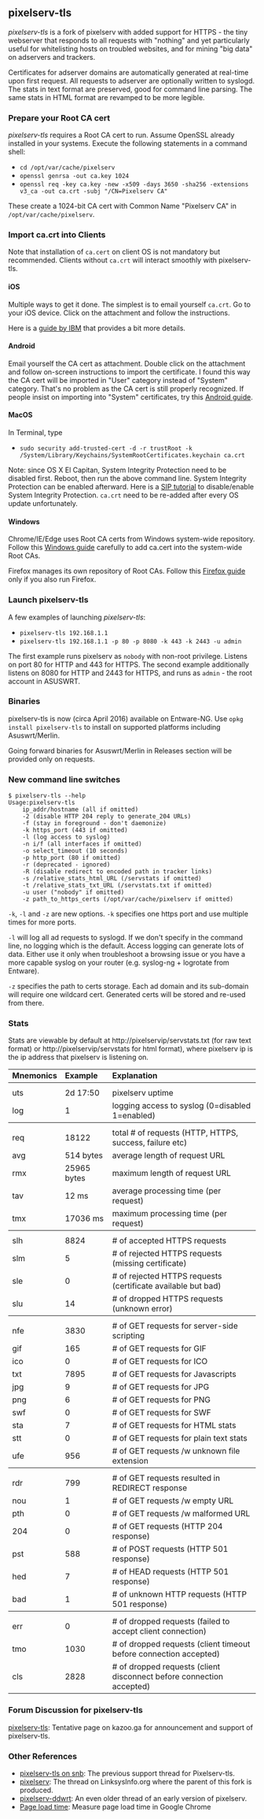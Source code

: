 ## pixelserv-tls
_pixelserv-tls_ is a fork of pixelserv with added support for HTTPS - the tiny webserver that responds to all requests with "nothing" and yet particularly useful for whitelisting hosts on troubled websites, and for mining "big data" on adservers and trackers.

Certificates for adserver domains are automatically generated at real-time upon first request. All requests to adserver are optionally written to syslogd. The stats in text format are preserved, good for command line parsing. The same stats in HTML format are revamped to be more legible.

### Prepare your Root CA cert

_pixelserv-tls_ requires a Root CA cert to run. Assume OpenSSL already installed in your systems. Execute the following statements in a command shell:

* `cd /opt/var/cache/pixelserv`
* `openssl genrsa -out ca.key 1024`
* `openssl req -key ca.key -new -x509 -days 3650 -sha256 -extensions v3_ca -out ca.crt -subj "/CN=Pixelserv CA"`

These create a 1024-bit CA cert with Common Name "Pixelserv CA" in `/opt/var/cache/pixelserv`.

### Import ca.crt into Clients

Note that installation of `ca.cert` on client OS is not mandatory but recommended. Clients without `ca.crt` will interact smoothly with pixelserv-tls.

#### iOS

Multiple ways to get it done. The simplest is to email yourself `ca.crt`. Go to your iOS device. Click on the attachment and follow the instructions.

Here is a [guide by IBM] that provides a bit more details.

#### Android

Email yourself the CA cert as attachment. Double click on the attachment and follow on-screen instructions to import the certificate. I found this way the CA cert will be imported in "User" category instead of "System" category. That's no problem as the CA cert is still properly recognized. If people insist on importing into "System" certificates, try this [Android guide].

#### MacOS

In Terminal, type
* `sudo security add-trusted-cert -d -r trustRoot -k /System/Library/Keychains/SystemRootCertificates.keychain ca.crt`

Note: since OS X El Capitan, System Integrity Protection need to be disabled first. Reboot, then run the above command line. System Integrity Protection can be enabled afterward. Here is a [SIP tutorial] to disable/enable System Integrity Protection. `ca.crt` need to be re-added after every OS update unfortunately.

#### Windows

Chrome/IE/Edge uses Root CA certs from Windows system-wide repository. Follow this [Windows guide] carefully to add ca.cert into the system-wide Root CAs.

Firefox manages its own repository of Root CAs. Follow this [Firefox guide] only if you also run Firefox.

### Launch pixelserv-tls
A few examples of launching _pixelserv-tls_:
* `pixelserv-tls 192.168.1.1`
* `pixelserv-tls 192.168.1.1 -p 80 -p 8080 -k 443 -k 2443 -u admin`

The first example runs pixelserv as `nobody` with non-root privilege. Listens on port 80 for HTTP and 443 for HTTPS. The second example additionally listens on 8080 for HTTP and 2443 for HTTPS, and runs as `admin` - the root account in ASUSWRT.

### Binaries

pixelserv-tls is now (circa April 2016) available on Entware-NG. Use `opkg install pixelserv-tls` to install on supported platforms including Asuswrt/Merlin.

Going forward binaries for Asuswrt/Merlin in Releases section will be provided only on requests.

### New command line switches
```
$ pixelserv-tls --help
Usage:pixelserv-tls
	ip_addr/hostname (all if omitted)
	-2 (disable HTTP 204 reply to generate_204 URLs)
	-f (stay in foreground - don't daemonize)
	-k https_port (443 if omitted)
	-l (log access to syslog)
	-n i/f (all interfaces if omitted)
	-o select_timeout (10 seconds)
	-p http_port (80 if omitted)
	-r (deprecated - ignored)
	-R (disable redirect to encoded path in tracker links)
	-s /relative_stats_html_URL (/servstats if omitted)
	-t /relative_stats_txt_URL (/servstats.txt if omitted)
	-u user ("nobody" if omitted)
	-z path_to_https_certs (/opt/var/cache/pixelserv if omitted)
```
`-k`, `-l` and `-z` are new options. `-k` specifies one https port and use multiple times for more ports.

`-l` will log all ad requests to syslogd. If we don't specify in the command line, no logging which is the default. Access logging can generate lots of data. Either use it only when troubleshoot a browsing issue or you have a more capable syslog on your router (e.g. syslog-ng + logrotate from Entware).

`-z` specifies the path to certs storage. Each ad domain and its sub-domain will require one wildcard cert. Generated certs will be stored and re-used from there.

### Stats

Stats are viewable by default at http://pixelservip/servstats.txt (for raw text format) or http://pixelservip/servstats for html format), where pixelserv ip is the ip address that pixelserv is listening on.

<table><tbody>
<tr><td><b>Mnemonics</b></td><td><b>Example</b></td><td><b>Explanation</b></td></tr><tr><th colspan="3"></th></tr>
<tr><td>uts</td><td>2d 17:50</td><td>pixelserv uptime</td></tr><tr><td>log</td><td>1</td><td>logging access to syslog (0=disabled 1=enabled)</td></tr><tr><th colspan="3"></th></tr><tr><td>req</td><td>18122</td><td>total # of requests (HTTP, HTTPS, success, failure etc)</td></tr><tr><td>avg</td><td>514 bytes</td><td>average length of request URL</td></tr><tr><td>rmx</td><td>25965 bytes</td><td>maximum length of request URL</td></tr><tr><td>tav</td><td>12 ms</td><td>average processing time (per request)</td></tr><tr><td>tmx</td><td>17036 ms</td><td>maximum processing time (per request)</td></tr><tr><th colspan="3"></th></tr><tr><td>slh</td><td>8824</td><td># of accepted HTTPS requests</td></tr><tr><td>slm</td><td>5</td><td># of rejected HTTPS requests (missing certificate)</td></tr><tr><td>sle</td><td>0</td><td># of rejected HTTPS requests (certificate available but bad)</td></tr><tr><td>slu</td><td>14</td><td># of dropped HTTPS requests (unknown error)</td></tr><tr><th colspan="3"></th></tr><tr><td>nfe</td><td>3830</td><td># of GET requests for server-side scripting</td></tr><tr><td>gif</td><td>165</td><td># of GET requests for GIF</td></tr><tr><td>ico</td><td>0</td><td># of GET requests for ICO</td></tr><tr><td>txt</td><td>7895</td><td># of GET requests for Javascripts</td></tr><tr><td>jpg</td><td>9</td><td># of GET requests for JPG</td></tr><tr><td>png</td><td>6</td><td># of GET requests for PNG</td></tr><tr><td>swf</td><td>0</td><td># of GET requests for SWF</td></tr><tr><td>sta</td><td>7</td><td># of GET requests for HTML stats</td></tr><tr><td>stt</td><td>0</td><td># of GET requests for plain text stats</td></tr><tr><td>ufe</td><td>956</td><td># of GET requests /w unknown file extension</td></tr><tr><th colspan="3"></th></tr><tr><td>rdr</td><td>799</td><td># of GET requests resulted in REDIRECT response</td></tr><tr><td>nou</td><td>1</td><td># of GET requests /w empty URL</td></tr><tr><td>pth</td><td>0</td><td># of GET requests /w malformed URL</td></tr><tr><td>204</td><td>0</td><td># of GET requests (HTTP 204 response)</td></tr><tr><td>pst</td><td>588</td><td># of POST requests (HTTP 501 response)</td></tr><tr><td>hed</td><td>7</td><td># of HEAD requests (HTTP 501 response)</td></tr><tr><td>bad</td><td>1</td><td># of unknown HTTP requests (HTTP 501 response)</td></tr><tr><th colspan="3"></th></tr><tr><td>err</td><td>0</td><td># of dropped requests (failed to accept client connection)</td></tr><tr><td>tmo</td><td>1030</td><td># of dropped requests (client timeout before connection accepted)</td></tr><tr><td>cls</td><td>2828</td><td># of dropped requests (client disconnect before connection accepted)</td></tr></tbody></table>

### Forum Discussion for pixelserv-tls
[pixelserv-tls]: Tentative page on kazoo.ga for announcement and support of pixelserv-tls.

### Other References
* [pixelserv-tls on snb]: The previous support thread for Pixelserv-tls.
* [pixelserv]: The thread on LinksysInfo.org where the parent of this fork is produced.
* [pixelserv-ddwrt]: An even older thread of an early version of pixelserv.
* [Page load time]: Measure page load time in Google Chrome

[Page load time]: <http://kazoo.ga/measure-page-load-time-in-google-chrome/>
[Windows guide]: <https://support.comodo.com/index.php?/Default/Knowledgebase/Article/View/636/17/>
[Firefox guide]: <https://wiki.wmtransfer.com/projects/webmoney/wiki/Installing_root_certificate_in_Mozilla_Firefox>
[SIP tutorial]: <http://osxdaily.com/2015/10/05/disable-rootless-system-integrity-protection-mac-os-x/>
[guide by IBM]: <https://www.ibm.com/support/knowledgecenter/#!/SSHSCD_7.0.0/com.ibm.worklight.installconfig.doc/admin/t_installing_root_CA_iOS.html>
[Android guide]: <http://wiki.pcprobleemloos.nl/android/cacert>
[pixelserv-tls]: <https://kazoo.ga/pixelserv-tls/>
[pixelserv-tls on snb]: <http://www.snbforums.com/threads/pixelserv-a-better-one-pixel-webserver-for-adblock.26114>
[pixelserv]: <http://www.linksysinfo.org/index.php?threads/pixelserv-compiled-to-run-on-router-wrt54g.30509/page-3#post-229342>
[pixelserv-ddwrt]: <http://www.dd-wrt.com/phpBB2/viewtopic.php?p=685201>
